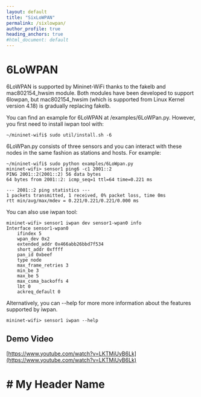 ```yaml
---
layout: default
title: "SixLoWPAN"
permalink: /sixlowpan/
author_profile: true
heading_anchors: true
#html_document: default
---
```


# 6LoWPAN


6LoWPAN is supported by Mininet-WiFi thanks to the fakelb and mac802154_hwsim module. Both modules have been developed to support 6lowpan, but mac802154_hwsim (which is supported from Linux Kernel version 4.18) is gradually replacing fakelb.   

You can find an example for 6LoWPAN at /examples/6LoWPan.py. However, you first need to install iwpan tool with:
 
```
~/mininet-wifi$ sudo util/install.sh -6
``` 
 
6LoWPan.py consists of three sensors and you can interact with these nodes in the same fashion as stations and hosts. For example:

```  
~/mininet-wifi$ sudo python examples/6LoWpan.py
mininet-wifi> sensor1 ping6 -c1 2001::2
PING 2001::2(2001::2) 56 data bytes
64 bytes from 2001::2: icmp_seq=1 ttl=64 time=0.221 ms

--- 2001::2 ping statistics ---
1 packets transmitted, 1 received, 0% packet loss, time 0ms
rtt min/avg/max/mdev = 0.221/0.221/0.221/0.000 ms
```

You can also use iwpan tool:
```
mininet-wifi> sensor1 iwpan dev sensor1-wpan0 info
Interface sensor1-wpan0
	ifindex 5
	wpan_dev 0x2
	extended_addr 0x466abb26bbd7f534
	short_addr 0xffff
	pan_id 0xbeef
	type node
	max_frame_retries 3
	min_be 3
	max_be 5
	max_csma_backoffs 4
	lbt 0
	ackreq_default 0
```

Alternatively, you can --help for more more information about the features supported by iwpan.
```
mininet-wifi> sensor1 iwpan --help
```

## Demo Video
[https://www.youtube.com/watch?v=LKTMiUyB6Lk](https://www.youtube.com/watch?v=LKTMiUyB6Lk)


<h1 id="my-custom-anchor-name">
  # My Header Name
</h1>